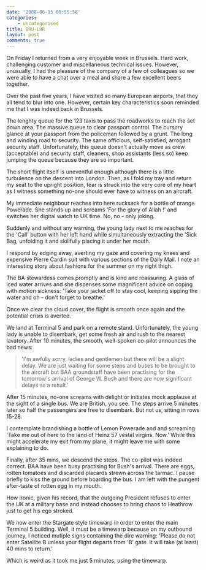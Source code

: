 ```yaml
---
date: '2008-06-15 09:55:58'
categories:
    - uncategorised
title: BRU-LHR
layout: post
comments: true
---
```


On Friday I returned from a very enjoyable week in Brussels. Hard work,
challenging customer and miscellaneous technical issues. However,
unusually, I had the pleasure of the company of a few of colleagues so
we were able to have a chat over a meal and share a few excellent beers
together.

Over the past five years, I have visited so many European airports, that
they all tend to blur into one. However, certain key characteristics
soon reminded me that I was indeed back in Brussels.

The lenghty queue for the 123 taxis to pass the roadworks to reach the
set down area. The massive queue to clear passport control. The cursory
glance at your passport from the policeman followed by a grunt. The long
and winding road to security. The same officious, self-satisfied,
arrogant security staff. Unfortunately, this queue doesn't actually move
as crew (acceptable) and security staff, cleaners, shop assistants (less
so) keep jumping the queue because they are so important.

The short flight itself is uneventful enough although there is a little
turbulence on the descent into London. Then, as I fold my tray and
return my seat to the upright position, fear is struck into the very
core of my heart as I witness something no-one should ever have to
witness on an aircraft.

My immediate neighbour reaches into here rucksack for a bottle of orange
Powerade. She stands up and screams 'For the glory of Allah !' and
switches her digital watch to UK time. No, no - only joking.

Suddenly and without any warning, the young lady next to me reaches for
the 'Call' button with her left hand while simultaneously extracting the
'Sick Bag, unfolding it and skillfully placing it under her mouth.

I respond by edging away, averting my gaze and covering my knees and
expensive Pierre Cardin suit with various sections of the Daily Mail. I
note an interesting story about fashions for the summer on my right
thigh.

The BA stewardess comes promptly and is kind and reassuring. A glass of
iced water arrives and she dispenses some magnificent advice on coping
with motion sickness: 'Take your jacket off to stay cool, keeping
sipping the water and oh - don't forget to breathe.'

Once we clear the cloud cover, the flight is smooth once again and the
potential crisis is averted.

We land at Terminal 5 and park on a remote stand. Unfortunately, the
young lady is unable to disembark, get some fresh air and rush to the
nearest lavatory. After 10 minutes, the smooth, well-spoken co-pilot
announces the bad news:
> 'I'm awfully sorry, ladies and gentlemen but there will be a slight
> delay. We are just waiting for some steps and buses to be brought to
> the aircraft but BAA groundstaff have been practising for the
> tomorrow's arrival of George W. Bush and there are now significant
> delays as a result.'

After 15 minutes, no-one screams with delight or initiates mock applause
at the sight of a single bus. We are British, you see. The steps arrive
5 minutes later so half the passengers are free to disembark. But not
us, sitting in rows 15-28.

I contemplate brandishing a bottle of Lemon Powerade and and screaming
'Take me out of here to the land of Heinz 57 vestal virgins. Now.' While
this might accelerate my exit from my plane, it might leave me with some
explaining to do.

Finally, after 35 mins, we descend the steps. The co-pilot was indeed
correct. BAA have been busy practising for Bush's arrival. There are
eggs, rotten tomatoes and discarded placards strewn across the tarmac. I
pause briefly to kiss the ground before boarding the bus. I am left with
the pungent after-taste of rotten egg in my mouth.

How ironic, given his record, that the outgoing President refuses to
enter the UK at a military base and instead chooses to bring chaos to
Heathrow just to get his ego stroked.

We now enter the Stargate style timewarp in order to enter the main
Terminal 5 building. Well, it must be a timewarp because on my outbound
journey, I noticed mutiple signs containing the dire warning: 'Please do
not enter Satellite B unless your flight departs from 'B' gate. It will
take (at least) 40 mins to return.'

Which is weird as it took me just 5 minutes, using the timewarp.
